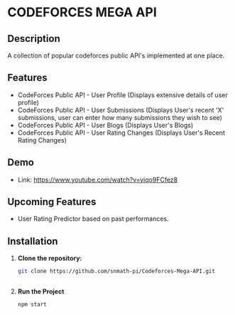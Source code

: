 # CODEFORCES MEGA API

## Description

A collection of popular codeforces public API's implemented at one place.

## Features

- CodeForces Public API - User Profile (Displays extensive details of user profile)
- CodeForces Public API - User Submissions (Displays User's recent 'X' submissions, user can enter how many submissions they wish to see)
- CodeForces Public API - User Blogs (Displays User's Blogs)
- CodeForces Public API - User Rating Changes (Displays User's Recent Rating Changes)

## Demo
- Link: https://www.youtube.com/watch?v=yiqo9FCfez8

## Upcoming Features 
- User Rating Predictor based on past performances.

## Installation

1. **Clone the repository:**
   ```bash
   git clone https://github.com/snmath-pi/Codeforces-Mega-API.git
  

2. **Run the Project**
   ```bash
   npm start
